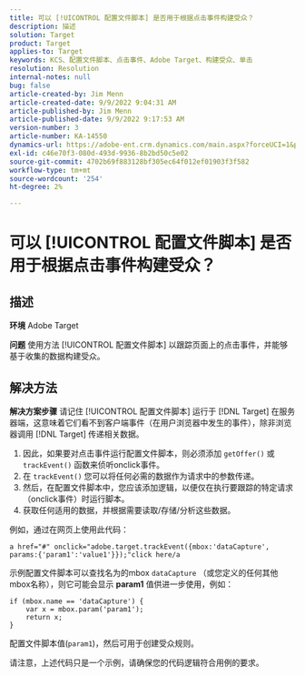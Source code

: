 ```yaml
---
title: 可以 [!UICONTROL 配置文件脚本] 是否用于根据点击事件构建受众？
description: 描述
solution: Target
product: Target
applies-to: Target
keywords: KCS、配置文件脚本、点击事件、Adobe Target、构建受众、单击
resolution: Resolution
internal-notes: null
bug: false
article-created-by: Jim Menn
article-created-date: 9/9/2022 9:04:31 AM
article-published-by: Jim Menn
article-published-date: 9/9/2022 9:17:53 AM
version-number: 3
article-number: KA-14550
dynamics-url: https://adobe-ent.crm.dynamics.com/main.aspx?forceUCI=1&pagetype=entityrecord&etn=knowledgearticle&id=c324ea64-1e30-ed11-9db1-0022480866ad
exl-id: c46e70f3-080d-493d-9936-8b2bd50c5e02
source-git-commit: 4702b69f883128bf305ec64f012ef01903f3f582
workflow-type: tm+mt
source-wordcount: '254'
ht-degree: 2%

---
```


# 可以 [!UICONTROL 配置文件脚本] 是否用于根据点击事件构建受众？

## 描述


<b>环境</b>
Adobe Target

<b>问题</b>
使用方法 [!UICONTROL 配置文件脚本] 以跟踪页面上的点击事件，并能够基于收集的数据构建受众。


## 解决方法


<b>解决方案步骤</b>
请记住 [!UICONTROL 配置文件脚本] 运行于 [!DNL Target] 在服务器端，这意味着它们看不到客户端事件（在用户浏览器中发生的事件），除非浏览器调用 [!DNL Target] 传递相关数据。

1. 因此，如果要对点击事件运行配置文件脚本，则必须添加 `getOffer()` 或 `trackEvent()` 函数来侦听onclick事件。
2. 在 `trackEvent()` 您可以将任何必需的数据作为请求中的参数传递。
3. 然后，在配置文件脚本中，您应该添加逻辑，以便仅在执行要跟踪的特定请求（onclick事件）时运行脚本。
4. 获取任何适用的数据，并根据需要读取/存储/分析这些数据。


例如，通过在网页上使用此代码：

`a href="#" onclick="adobe.target.trackEvent({mbox:'dataCapture', params:{'param1':'value1'}});"click here/a`

示例配置文件脚本可以查找名为的mbox `dataCapture` （或您定义的任何其他mbox名称），则它可能会显示 <b>param1</b> 值供进一步使用，例如：


```
if (mbox.name == 'dataCapture') {
    var x = mbox.param('param1'); 
    return x; 
}
```

配置文件脚本值(`param1`)，然后可用于创建受众规则。

请注意，上述代码只是一个示例，请确保您的代码逻辑符合用例的要求。
